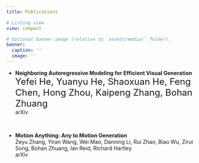```yaml
---
title: Publications

# Listing view
view: compact

# Optional banner image (relative to `assets/media/` folder).
banner:
  caption: ''
  image: ''
---
```

<style>
  p{
    line-height: 1.2;
    margin-bottom: 1.0em;
  }
</style>

- **Neighboring Autoregressive Modeling for Efficient Visual Generation**  
<font size=5>Yefei He, Yuanyu He, Shaoxuan He, Feng Chen, Hong Zhou, Kaipeng Zhang, Bohan Zhuang</font>  
arXiv

<br>

- **Motion Anything: Any to Motion Generation**  
Zeyu Zhang, Yiran Wang, Wei Mao, Danning Li, Rui Zhao, Biao Wu, Zirui Song, Bohan Zhuang, Ian Reid, Richard Hartley  
arXiv
